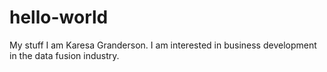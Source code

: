 # hello-world
My stuff
I am Karesa Granderson. I am interested in business development in the data fusion industry.
